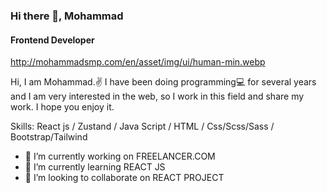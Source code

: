 ### Hi there 👋, Mohammad
#### Frontend Developer
http://mohammadsmp.com/en/asset/img/ui/human-min.webp

Hi, I am Mohammad.✌ I have been doing programming💻 for several years and I am very interested in the web, so I work in this field and share my work. I hope you enjoy it.

Skills:  React js / Zustand / Java Script / HTML / Css/Scss/Sass / Bootstrap/Tailwind  

- 🔭 I’m currently working on FREELANCER.COM 
- 🌱 I’m currently learning REACT JS 
- 👯 I’m looking to collaborate on REACT PROJECT 

